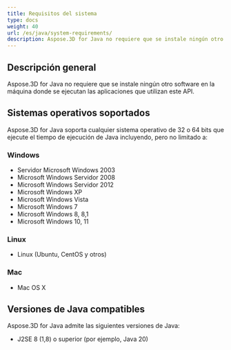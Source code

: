```yaml
---
title: Requisitos del sistema
type: docs
weight: 40
url: /es/java/system-requirements/
description: Aspose.3D for Java no requiere que se instale ningún otro software en la máquina donde se ejecutan las aplicaciones que utilizan este API.
---
```

##  **Descripción general**
Aspose.3D for Java no requiere que se instale ningún otro software en la máquina donde se ejecutan las aplicaciones que utilizan este API.
##  **Sistemas operativos soportados**
Aspose.3D for Java soporta cualquier sistema operativo de 32 o 64 bits que ejecute el tiempo de ejecución de Java incluyendo, pero no limitado a:
###  **Windows**
- Servidor Microsoft Windows 2003
- Microsoft Windows Servidor 2008
- Microsoft Windows Servidor 2012
- Microsoft Windows XP
- Microsoft Windows Vista
- Microsoft Windows 7
- Microsoft Windows 8, 8,1
- Microsoft Windows 10, 11
###  **Linux**
- Linux (Ubuntu, CentOS y otros)
###  **Mac**
- Mac OS X
##  **Versiones de Java compatibles**
Aspose.3D for Java admite las siguientes versiones de Java:

- J2SE 8 (1,8) o superior (por ejemplo, Java 20)


